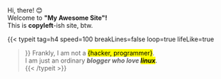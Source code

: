 Hi, there! &#128522;  
Welcome to <b> "My Awesome Site"! </b>  
This is <b>copyleft</b>-ish site, btw.

{{< typeit 
  tag=h4
  speed=100
  breakLines=false
  loop=true
  lifeLike=true
>}}
 Frankly, I am not a <mark> {hacker, programmer}</mark>.  
 I am just an ordinary <b><i> blogger who love <mark> linux</mark>.</i></b>   
{{< /typeit >}}

